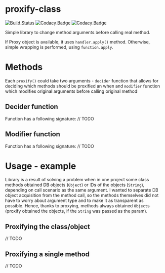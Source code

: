 # proxify-class
[![Build Status](https://travis-ci.org/SzybkiSasza/proxify-class.svg?branch=develop)](https://travis-ci.org/SzybkiSasza/proxify-class)
[![Codacy Badge](https://api.codacy.com/project/badge/Grade/686fbd2f8b274a6fba02c710b9d33561)](https://www.codacy.com/app/SzybkiSasza/proxify-class?utm_source=github.com&amp;utm_medium=referral&amp;utm_content=SzybkiSasza/proxify-class&amp;utm_campaign=Badge_Grade)
[![Codacy Badge](https://api.codacy.com/project/badge/Coverage/686fbd2f8b274a6fba02c710b9d33561)](https://www.codacy.com/app/SzybkiSasza/proxify-class?utm_source=github.com&amp;utm_medium=referral&amp;utm_content=SzybkiSasza/proxify-class&amp;utm_campaign=Badge_Coverage)

Simple library to change method arguments before calling real method.

If Proxy object is available, it uses `handler.apply()` method. Otherwise, simple wrapping is performed, using `function.apply`.

# Methods
Each `proxify()` could take two arguments - `decider` function that allows for deciding which methods should be proxified an when and `modifier` function which modifies original arguments before calling original method

## Decider function
Function has a following signature: // TODO

## Modifier function
Function has a following signature: // TODO

# Usage - example
Library is a result of solving a problem when in one project some class methods obtained DB objects (`Object`) or IDs of the objects (`String`), depending on call scenario as the same argument. I wanted to separate DB object acquisition from the method call, so the methods themselves did not have to worry about argument type and to make it as transparent as possible. Hence, thanks to proxying, methods always obtained `Object`s (proxify obtained the objects, if the `String` was passed as the param).

## Proxifying the class/object
// TODO

## Proxifying a single method
// TODO
